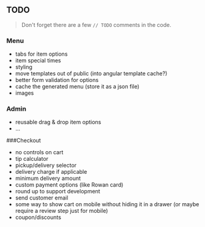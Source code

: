 ## TODO

> Don't forget there are a few `// TODO` comments in the code.

### Menu
* tabs for item options
* item special times
* styling
* move templates out of public (into angular template cache?)
* better form validation for options
* cache the generated menu (store it as a json file)
* images

### Admin
* reusable drag & drop item options
* ...

###Checkout
* no controls on cart
* tip calculator
* pickup/delivery selector
* delivery charge if applicable
* minimum delivery amount
* custom payment options (like Rowan card)
* round up to support development
* send customer email
* some way to show cart on mobile without hiding it in a drawer
(or maybe require a review step just for mobile)
* coupon/discounts
